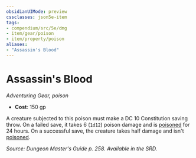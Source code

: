 ```yaml
---
obsidianUIMode: preview
cssclasses: json5e-item
tags:
- compendium/src/5e/dmg
- item/gear/poison
- item/property/poison
aliases: 
- "Assassin's Blood"
---
```

# Assassin's Blood
*Adventuring Gear, poison*  

- **Cost**: 150 gp

A creature subjected to this poison must make a DC 10 Constitution saving throw. On a failed save, it takes 6 (`1d12`) poison damage and is [poisoned](5E2014官方资源/规则/conditions.md#poisoned) for 24 hours. On a successful save, the creature takes half damage and isn't [poisoned](5E2014官方资源/规则/conditions.md#poisoned).

*Source: Dungeon Master's Guide p. 258. Available in the SRD.*